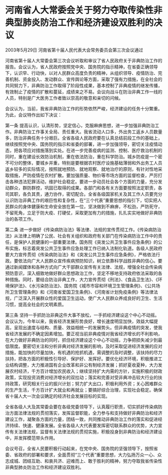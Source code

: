 # 河南省人大常委会关于努力夺取传染性非典型肺炎防治工作和经济建设双胜利的决议

2003年5月29日 河南省第十届人民代表大会常务委员会第三次会议通过

<!-- INFO END -->

河南省第十届人大常委会第三次会议听取和审议了省人民政府关于非典防治工作的报告。会议认为，省人民政府按照党中央、国务院的指示精神，在省委正确领导下，认识早、行动快，以对人民群众高度负责的精神，从组织领导、疫情防治、完善机制、资金投入、发动群众、宣传舆论等方面，采取了强有力措施，在全社会的共同努力下，非典防治工作取得了阶段性成果，基本控制了非典疫情的继发传播，有效制止了疫情的扩散和蔓延，成绩来之不易。会议向战斗在防治非典工作一线的人员，特别是广大医务工作者致以崇高的敬意和亲切的问候。

会议认为，当前，我省非典防治工作的形势依然严峻，经济建设的任务十分繁重。为此，会议特作出如下决议：

第一条 提高认识，认清形势，坚定信心，克服麻痹思想，进一步加强非典防治工作。非典防治工作事关全局、责任重大。我省流动人口多，外出务工返乡人员数量多，防治非典任务十分艰巨。全省各级人民政府要在认真总结前段工作的基础上，继续按照党中央、国务院的指示和省委的部署，进一步加强领导，密切关注疫情动态，把各项应对措施落到实处。在进一步完善疫病的监测、控制、医疗救治机制的同时，重在建设长效防治机制，重在依法防治，重在科学防治。城乡防疫是一个密不可分的整体，要城乡并重，特别是要根据农村医疗设施基础薄弱和外出务工人员返乡较多的实际情况，按照就地预防、就地观察、就地治疗的原则，有针对性地采取措施，严防疫情在农村扩散。要加强质量、物价等市场方面的监督检查，严厉打击各种违法犯罪活动，维护社会稳定。要进一步动员社会各个方面的力量，充分发动群众，群防群控，巩固已取得的成果。各部门和各有关方面要按照法定职责，各司其职，各负其责，通力协作，密切配合。全省各级国家机关及其工作人员要充分认识防治非典工作的艰巨性和复杂性，在“三个代表”重要思想的指引下，切实把人民群众的身体健康和生命安全放在第一位，坚决做到不麻痹，不松劲，严防死守，不留死角，立足于防大疫、打硬仗，采取更加有力的措施，扎扎实实地做好非典防治的各项工作。

第二条 进一步做好《传染病防治法》等法律、法规的宣传贯彻工作。《传染病防治法》从法律上明确了公民、社会有关组织和政府有关部门在传染病防治工作中的责任，是保护人民健康的一部重要法律。国务院《突发公共卫生事件应急条例》的公布实施，标志着突发公共卫生事件应急处理工作已纳入法制化轨道。各级人民政府要大力宣传贯彻《传染病防治法》和《突发公共卫生事件应急条例》，严格依法行政。要依法向广大人民群众宣传疾病预防知识，树立依靠科学战胜非典的信心。要通过新闻媒体和各种方式向广大干部群众宣传有关法律、法规，增强全社会传染病预防意识，深入细致地做好群众思想政治工作，坚定不移地支持政府依法采取的各种措施。同时，要结合防治非典工作，大力宣传贯彻《刑法》、《食品卫生法》、《环境保护法》、《水污染防治法》、国务院《城市市容和环境卫生管理条例》、《公共场所卫生管理条例》和《河南省爱国卫生条例》、《河南省计划免疫条例》等法律法规，广泛深入开展群众性的爱国卫生运动，使广大人民群众养成良好的卫生、生活习惯，提高全社会的文明素质。

第三条 坚持一手抓防治非典这件大事不放松，一手抓经济建设这个中心不动摇。会议认为，今年以来，我省经济发展形势良好，增长速度明显加快，效益大幅提高，呈现出速度与结构、质量、效益相统一的发展势头。但非典疫情的突发，使我省经济发展的不确定因素增加。要正视当前非典疫情对我省经济增长的不利影响，在大力做好非典防治的同时，抓住经济建设这个中心不动摇，力争把损失减少到最低限度。要密切关注和分析非典对经济发展的影响，及时采取促进经济发展的应对措施，能加快的尽量加快，有机遇的抢抓机遇，需调整的及时调整，该扶持的尽力扶持，把各方面的积极性引导好、保护好、发挥好。要优化经济环境，积极推进工业结构调整，大力推进国有企业改革和非公有制经济发展；抓好夏收夏种，大力发展农村经济，千方百计增加农民收入；继续坚持扩大内需的方针，实施积极的财政政策，实现投资消费对经济增长的双拉动；落实和完善对受非典冲击较大行业的扶持政策，研究相关行业的振兴计划；努力扩大出口，积极利用外资；关心困难群众的生产生活，千方百计扩大就业和再就业；要搞好综合治理，实现社会稳定。确保省十届人大一次会议确定的经济社会发展目标的实现。

全省各级人大及其常委会要在各级党委领导下，认真履行职责，切实抓好传染病防治方面法律法规的贯彻落实，发挥监督职能，全力参与和支持做好非典防治和经济建设工作，凝聚各方面的力量，团结一致，共同推动非典防治工作的落实和促进经济持续、快速、健康发展。全省各级人大代表要发挥密切联系群众的优势，大力宣传有关法律法规，监督有关法律法规的贯彻实施，积极投身到非典防治和经济建设中，并发挥模范带头作用。

会议号召，全省人民要积极行动起来，在党中央、国务院的坚强领导下，按照省委、省政府的部署和要求，全面贯彻“三个代表”重要思想，大力弘扬万众一心、众志成城、团结互助、和衷共济、迎难而上、敢于胜利的精神，努力夺取我省传染性非典型肺炎防治工作和经济建设双胜利。
